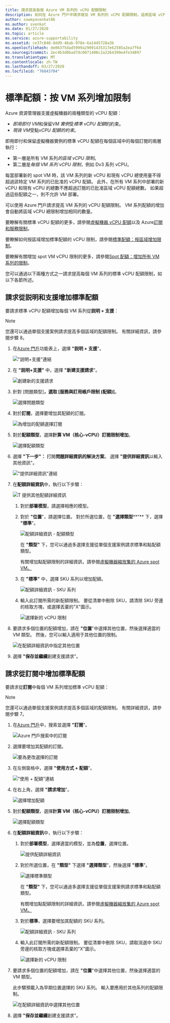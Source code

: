```yaml
---
title: 請求提高每個 Azure VM 系列的 vCPU 配額限制
description: 如何在 Azure 門戶中請求增加 VM 系列的 vCPU 配額限制，這將區域 vCPU 總限制增加相同的數量。
author: sowmyavenkat86
ms.author: svenkat
ms.date: 01/27/2020
ms.topic: article
ms.service: azure-supportability
ms.assetid: ce37c848-ddd9-46ab-978e-6a1445728a3b
ms.openlocfilehash: de06375dad5999a29691435317e62585a2ea7f64
ms.sourcegitcommit: 2ec4b3d0bad7dc0071400c2a2264399e4fe34897
ms.translationtype: MT
ms.contentlocale: zh-TW
ms.lasthandoff: 03/27/2020
ms.locfileid: "76843704"
---
```

# <a name="standard-quota-increase-limits-by-vm-series"></a>標準配額：按 VM 系列增加限制

Azure 資源管理器支援虛擬機器的兩種類型的 vCPU 配額：

* *即用即付 VM*和保留*VM 實例*受*標準 vCPU 配額*的約束。
* *現貨 VM*受點*vCPU 配額的約束*。

即用即付和保留虛擬機器實例的標準 vCPU 配額在每個區域中的每個訂閱的兩層執行：

* 第一層是所有 VM 系列*的區域 vCPU 限制*。
* 第二層是*每個 VM 系列 vCPU 限制*，例如 Dv3 系列 vCPU。

每當部署新的 spot VM 時，該 VM 系列的新 vCPU 和現有 vCPU 總使用量不得超過該特定 VM 系列的已批准的 vCPU 配額。 此外，在所有 VM 系列中部署的新 vCPU 和現有 vCPU 的總數不應超過訂閱的已批准區域 vCPU 配額總數。 如果超過這些配額之一，則不允許 VM 部署。

可以使用 Azure 門戶請求提高 VM 系列的 vCPU 配額限制。 VM 系列配額的增加會自動將區域 vCPU 總限制增加相同的數量。

要瞭解有關標準 vCPU 配額的更多，請參閱[虛擬機器 vCPU 配額](../../virtual-machines/windows/quotas.md)以及 Azure[訂閱和服務限制](https://docs.microsoft.com/azure/azure-supportability/classic-deployment-model-quota-increase-requests)。

要瞭解如何按區域增加標準配額的 vCPU 限制，請參閱[標準配額：按區域增加限制](regional-quota-requests.md)。

要瞭解有關增加 spot VM vCPU 限制的更多，請參閱[Spot 配額：增加所有 VM 系列的限制](low-priority-quota.md)。

您可以通過以下兩種方式之一請求提高每個 VM 系列的標準 vCPU 配額限制，如以下各節所述。

## <a name="request-a-standard-quota-increase-from-help--support"></a>請求從説明和支援增加標準配額

要請求標準 vCPU 配額增加每個 VM 系列從**説明 + 支援**：

> [!NOTE]
> 您還可以通過單個支援案例請求提高多個區域的配額限制。 有關詳細資訊，請參閱步驟 8。

1. 在[Azure 門戶](https://portal.azure.com)功能表上，選擇 **"説明 + 支援**"。

   !["説明+支援"連結](./media/resource-manager-core-quotas-request/help-plus-support.png)

1. 在 **"説明+支援"** 中，選擇 **"新建支援請求**"。

    ![創建新的支援請求](./media/resource-manager-core-quotas-request/new-support-request.png)

1. 針對 [問題類型]****，選取 [服務與訂用帳戶限制 (配額)]****。

   ![選擇問題類型](./media/resource-manager-core-quotas-request/select-quota-issue-type.png)

1. 對於**訂閱**，選擇要增加其配額的訂閱。

   ![為增加的配額選擇訂閱](./media/resource-manager-core-quotas-request/select-subscription-support-request.png)

1. 對於**配額類型**，選擇**計算 VM（核心-vCPU）訂閱限制增加**。

   ![選擇配額類型](./media/resource-manager-core-quotas-request/select-quota-type.png)

1. 選擇 **"下一步"：** 打開**問題詳細資訊的解決方案**。 選擇 **"提供詳細資訊**以輸入其他資訊"。

   !["提供詳細資訊"連結](./media/resource-manager-core-quotas-request/provide-details-link.png)

1. 在**配額詳細資訊**中，執行以下步驟：

   ![T 提供其他配額詳細資訊](./media/resource-manager-core-quotas-request/quota-details-deployment-rm-locations.png)

   1. 對於**部署模型**，請選擇相應的模型。

   1. 對於 **"位置**"，請選擇位置。 對於所選位置，在 **"選擇類型****"** 下，選擇 **"標準**"。

      ![配額詳細資訊 - 配額類型](./media/resource-manager-core-quotas-request/quota-details-select-standard-type.png)

      在 **"類型"** 下，您可以通過多選擇支援從單個支援案例請求標準和點配額類型。

      有關增加點配額限制的詳細資訊，請參閱[虛擬機器縮放集的 Azure spot VM。](../../virtual-machine-scale-sets/use-spot.md)

   1. 在 **"標準"** 中，選擇 SKU 系列以增加配額。

      ![配額詳細資訊 - SKU 系列](./media/resource-manager-core-quotas-request/quota-details-standard-select-series.png)

   1. 輸入此訂閱所需的新配額限制。 要從清單中刪除 SKU，請清除 SKU 旁邊的核取方塊，或選擇丟棄的"X"圖示。

      ![選擇新的 vCPU 限制](./media/resource-manager-core-quotas-request/quota-details-standard-set-vcpu-limit.png)

1. 要請求多個位置的配額增加，請在 **"位置**"中選擇其他位置，然後選擇適當的 VM 類型。 然後，您可以輸入適用于其他位置的限制。

   ![在配額詳細資訊中指定其他位置](./media/resource-manager-core-quotas-request/quota-details-multiple-locations.png)

1. 選擇 **"保存並繼續**創建支援請求"。

## <a name="request-a-standard-quota-increase-from-subscriptions"></a>請求從訂閱中增加標準配額

要請求從**訂閱**中每個 VM 系列增加標準 vCPU 配額：

> [!NOTE]
> 您還可以通過單個支援案例請求提高多個區域的配額限制。 有關詳細資訊，請參閱步驟 7。

1. 在[Azure 門戶](https://portal.azure.com)中，搜索並選擇 **"訂閱**"。

   ![Azure 門戶搜索中的訂閱](./media/resource-manager-core-quotas-request/search-for-subscriptions.png)

1. 選擇要增加其配額的訂閱。

   ![要為更改選擇的訂閱](./media/resource-manager-core-quotas-request/select-subscription-change-quota.png)

1. 在左側窗格中，選擇 **"使用方式 + 配額**"。

   !["使用 + 配額"連結](./media/resource-manager-core-quotas-request/select-usage-plus-quotas.png)

1. 在右上角，選擇 **"請求增加**"。

   ![選擇增加配額](./media/resource-manager-core-quotas-request/request-increase-from-subscription.png)

1. 對於**配額類型**，選擇**計算 VM（核心-vCPU）訂閱限制增加**。

   ![選擇配額類型](./media/resource-manager-core-quotas-request/select-quota-type.png)

1. 在**配額詳細資訊**中，執行以下步驟：

   1. 對於**部署模型**，選擇適當的模型，並為**位置**，選擇位置。

      ![提供配額詳細資訊](./media/resource-manager-core-quotas-request/quota-details-deployment-rm-locations.png)

   1. 對於所選位置，在 **"類型"** 下選擇 **"選擇類型**"，然後選擇 **"標準**"。

      ![選擇標準類型](./media/resource-manager-core-quotas-request/quota-details-select-standard-type.png)

      在 **"類型"** 下，您可以通過多選擇支援從單個支援案例請求標準和點配額類型。

      有關增加點配額限制的詳細資訊，請參閱[虛擬機器縮放集的 Azure spot VM。](../../virtual-machine-scale-sets/use-spot.md)

   1. 對於**標準**，選擇要增加其配額的 SKU 系列。

      ![配額詳細資訊 - SKU 系列](./media/resource-manager-core-quotas-request/quota-details-standard-select-series.png)

   1. 輸入此訂閱所需的新配額限制。 要從清單中刪除 SKU，請取消選中 SKU 旁邊的核取方塊或選擇丟棄的"X"圖示。

      ![選擇新的 vCPU 限制](./media/resource-manager-core-quotas-request/quota-details-standard-set-vcpu-limit.png)

1. 要請求多個位置的配額增加，請在 **"位置**"中選擇其他位置，然後選擇適當的 VM 類型。

   此步驟預載入為早期位置選擇的 SKU 系列。 輸入要應用於其他系列的配額限制。

   ![在配額詳細資訊中選擇其他位置](./media/resource-manager-core-quotas-request/quota-details-multiple-locations.png)

1. 選擇 **"保存並繼續**創建支援請求"。
